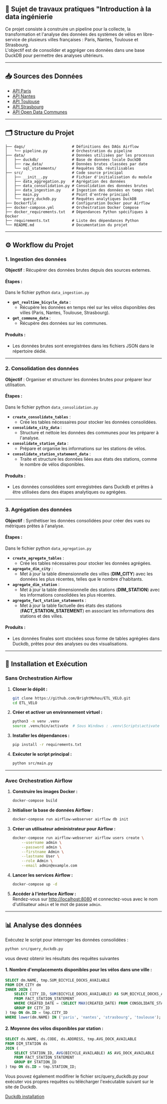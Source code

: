 ## 🚴 Sujet de travaux pratiques "Introduction à la data ingénierie 
Ce projet consiste à construire un pipeline pour la collecte, la transformation et l'analyse des données des systèmes de vélos en libre-service de plusieurs villes françaises : Paris, Nantes, Toulouse et Strasbourg.  
L'objectif est de consolider et aggréger ces données dans une base DuckDB pour permettre des analyses ultérieurs.

---

## 📥 **Sources des Données**

- [API Paris](https://opendata.paris.fr/explore/dataset/velib-disponibilite-en-temps-reel/api/)  
- [API Nantes](https://data.nantesmetropole.fr/explore/dataset/244400404_stations-velos-libre-service-nantes-metropole-disponibilites/api/)  
- [API Toulouse](https://data.toulouse-metropole.fr/explore/dataset/api-velo-toulouse-temps-reel/api/)  
- [API Strasbourg](https://data.strasbourg.eu/explore/dataset/stations-velhop/api/)  
- [API Open Data Communes](https://geo.api.gouv.fr/communes)  

---

## 🗂️ **Structure du Projet**

```plaintext
├── dags/                     # Définitions des DAGs Airflow
│   └── pipeline.py           # Orchestration du pipeline
├── data/                     # Données utilisées par les processus
│   ├── duckdb/               # Base de données locale DuckDB
│   ├── raw_data/             # Données brutes classées par date
│   └── sql_statements/       # Requêtes SQL réutilisables
├── src/                      # Code source principal
│   ├── __init__.py           # Fichier d'initialisation du module
│   ├── data_aggregation.py   # Agrégation des données
│   ├── data_consolidation.py # Consolidation des données brutes
│   ├── data_ingestion.py     # Ingestion des données en temps réel
│   ├── main.py               # Point d'entrée principal
│   └── query_duckdb.py       # Requêtes analytiques DuckDB
├── Dockerfile                # Configuration Docker pour Airflow
├── docker-compose.yml        # Orchestration Docker Compose
├── docker_requirements.txt   # Dépendances Python spécifiques à Docker
├── requirements.txt          # Liste des dépendances Python
└── README.md                 # Documentation du projet
```

---

## ⚙️ **Workflow du Projet**

### **1. Ingestion des données**
**Objectif** : Récupérer des données brutes depuis des sources externes.
#### Étapes : 
Dans le fichier python `data_ingestion.py`
- **`get_realtime_bicycle_data`** : 
  - Récupère les données en temps réel sur les vélos disponibles des villes (Paris, Nantes, Toulouse, Strasbourg).
- **`get_commune_data`** : 
  - Récupère des données sur les communes.

#### Produits :
- Les données brutes sont enregistrées dans les fichiers JSON dans le répertoire dédié.

---

### **2. Consolidation des données**
**Objectif** : Organiser et structurer les données brutes pour préparer leur utilisation.

#### Étapes :
Dans le fichier python `data_consolidation.py`
- **`create_consolidate_tables`** :
  - Crée les tables nécessaires pour stocker les données consolidées.
- **`consolidate_city_data`** :
  - Structure et nettoie les données des communes pour les préparer à l'analyse.
- **`consolidate_station_data`** :
  - Prépare et organise les informations sur les stations de vélos.
- **`consolidate_station_statement_data`** :
  - Traite et structure les données liées aux états des stations, comme le nombre de vélos disponibles.

#### Produits :
- Les données consolidées sont enregistrées dans Duckdb et prêtes à être utilisées dans des étapes analytiques ou agrégées.

---

### **3. Agrégation des données**
**Objectif** : Synthétiser les données consolidées pour créer des vues ou métriques prêtes à l'analyse.

#### Étapes :
Dans le fichier python `data_agregation.py`
- **`create_agregate_tables`** :
  - Crée les tables nécessaires pour stocker les données agrégées.
- **`agregate_dim_city`** :
  - Met à jour la table dimensionnelle des villes (**DIM_CITY**) avec les données les plus récentes, telles que le nombre d’habitants.
- **`agregate_dim_station`** :
  - Met à jour la table dimensionnelle des stations (**DIM_STATION**) avec les informations consolidées les plus récentes.
- **`agregate_fact_station_statements`** :
  - Met à jour la table factuelle des états des stations (**FACT_STATION_STATEMENT**) en associant les informations des stations et des villes.

#### Produits :
- Les données finales sont stockées sous forme de tables agrégées dans Duckdb, prêtes pour des analyses ou des visualisations.

---

## 🚀 **Installation et Exécution**

### **Sans Orchestration Airflow**

1. **Cloner le dépôt :**  
   ```bash
   git clone https://github.com/BrightMehou/ETL_VELO.git
   cd ETL_VELO
   ```

2. **Créer et activer un environnement virtuel :**  
   ```bash
   python3 -m venv .venv
   source .venv/bin/activate  # Sous Windows : .venv\Scripts\activate
   ```

3. **Installer les dépendances :**  
   ```bash
   pip install -r requirements.txt
   ```

4. **Exécuter le script principal :**  
   ```bash
   python src/main.py
   ```

---

### **Avec Orchestration Airflow**

1. **Construire les images Docker :**  
   ```bash
   docker-compose build
   ```

2. **Initialiser la base de données Airflow :**  
   ```bash
   docker-compose run airflow-webserver airflow db init
   ```

3. **Créer un utilisateur administrateur pour Airflow :**  
   ```bash
   docker-compose run airflow-webserver airflow users create \
       --username admin \
       --password admin \
       --firstname Admin \
       --lastname User \
       --role Admin \
       --email admin@example.com
   ```

4. **Lancer les services Airflow :**  
   ```bash
   docker-compose up -d
   ```

5. **Accéder à l'interface Airflow :**  
   Rendez-vous sur [http://localhost:8080](http://localhost:8080) et connectez-vous avec le nom d'utilisateur `admin` et le mot de passe `admin`.

---

## 📊 **Analyse des données**

Exécutez le script pour interroger les données consolidées :  
```bash
python src/query_duckdb.py
```

vous devez obtenir les résultats des requêtes suivantes

#### 1. Nombre d'emplacements disponibles pour les vélos dans une ville :
```sql
SELECT dm.NAME, tmp.SUM_BICYCLE_DOCKS_AVAILABLE
FROM DIM_CITY dm
INNER JOIN (
    SELECT CITY_ID, SUM(BICYCLE_DOCKS_AVAILABLE) AS SUM_BICYCLE_DOCKS_AVAILABLE
    FROM FACT_STATION_STATEMENT
    WHERE CREATED_DATE = (SELECT MAX(CREATED_DATE) FROM CONSOLIDATE_STATION)
    GROUP BY CITY_ID
) tmp ON dm.ID = tmp.CITY_ID
WHERE lower(dm.NAME) IN ('paris', 'nantes', 'strasbourg', 'toulouse');
```

#### 2. Moyenne des vélos disponibles par station :
```sql
SELECT ds.NAME, ds.CODE, ds.ADDRESS, tmp.AVG_DOCK_AVAILABLE
FROM DIM_STATION ds
JOIN (
    SELECT STATION_ID, AVG(BICYCLE_AVAILABLE) AS AVG_DOCK_AVAILABLE
    FROM FACT_STATION_STATEMENT
    GROUP BY STATION_ID
) tmp ON ds.ID = tmp.STATION_ID;
```

Vous pouvez également modifirer le fichier src/query_duckdb.py pour exécuter vos propres requêtes ou télécharger l'exécutable suivant sur le site de Duckdb.

[Duckdb installation](https://duckdb.org/docs/installation/)
